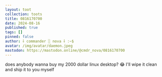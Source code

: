 ```yaml
---
layout: toot
collection: toots
title: 0816170700
date: 2024-08-16
published: true
tags: []
pinned: false
author: ⸸ commander ░ nova ⸸ :~$
avatar: /img/avatar/daemon.jpeg
mastodon: https://mastodon.online/@cmdr_nova/0816170700
---
```


does anybody wanna buy my 2000 dollar linux desktop? 😂  I'll wipe it clean and ship it to you myself
